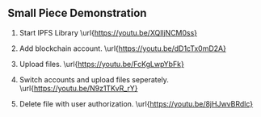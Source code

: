 ## Small Piece Demonstration
1. Start IPFS Library
\url{https://youtu.be/XQlljNCM0ss}

2. Add blockchain account.
\url{https://youtu.be/dD1cTx0mD2A}
   
3. Upload files.
\url{https://youtu.be/FcKgLwpYbFk}

4. Switch accounts and upload files seperately.
\url{https://youtu.be/N9z1TKvR_rY}

5. Delete file with user authorization.
\url{https://youtu.be/8jHJwvBRdlc}
